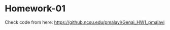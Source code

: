 # Homework-01

Check code from here: https://github.ncsu.edu/pmalavi/Genai_HW1_pmalavi

<!-- I am **Priyanshu Malaviya** (Unity ID: **pmlavi**). This repository contains my work for Homework 01 in CSC 591: Foundations of Generative AI for Systems (Spring 2025). The assignment focuses on evaluating various cache replacement policies using AI-driven methods, comparing classical approaches (like LRU and Belady’s optimal policy) with learned models (MLP, RNN, LSTM).

## Repository Structure

- **Training_scripts/**  
  Contains scripts for training models on different cache replacement scenarios.

- **eval_scripts/**  
  Holds scripts for running evaluation jobs on trained models.

- **training_logs/**  
  Stores logs produced during the training phase.

- **eval_logs/**  
  Contains logs generated from evaluation jobs.

- **graphs/**  
  Includes visual representations, charts, and figures showing performance metrics.

- **tensorboard/**  
  Holds TensorBoard logs for tracking and visualizing model training progress.

- **pmalavi_CSC591_HW1.pdf**  
  The main PDF report detailing experiments and results.

- **README.md**  
  This file.


Thank you for reviewing my work. If you have any questions or need more information, feel free to reach out. -->
